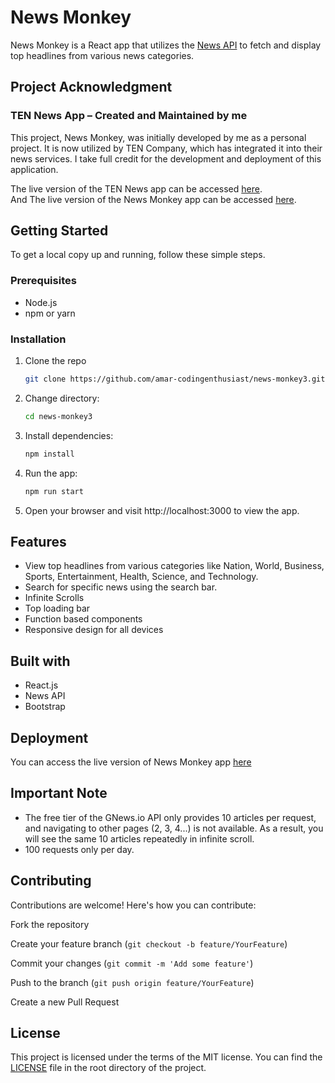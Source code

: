 # News Monkey

News Monkey is a React app that utilizes the [News API](https://gnews.io/) to fetch and display top headlines from various news categories.

## Project Acknowledgment
### TEN News App – Created and Maintained by me
This project, News Monkey, was initially developed by me as a personal project. It is now utilized by TEN Company, which has integrated it into their news services. I take full credit for the development and deployment of this application.

The live version of the TEN News app can be accessed [here](https://ten-news.vercel.app).<br/>
And The live version of the News Monkey app can be accessed [here](https://amar-codingenthusiast.github.io/news-monkey3).

## Getting Started

To get a local copy up and running, follow these simple steps.

### Prerequisites

- Node.js
- npm or yarn

### Installation

1. Clone the repo
   ```sh
   git clone https://github.com/amar-codingenthusiast/news-monkey3.git
2. Change directory:
   ```sh
   cd news-monkey3
3. Install dependencies:
   ```sh
   npm install
4. Run the app:
   ```sh
   npm run start
5. Open your browser and visit http://localhost:3000 to view the app.

## Features
 - View top headlines from various categories like Nation, World, Business, Sports, Entertainment, Health, Science, and Technology.
 - Search for specific news using the search bar.
 - Infinite Scrolls
 - Top loading bar
 - Function based components
 - Responsive design for all devices

## Built with
 - React.js
 - News API
 - Bootstrap

## Deployment
You can access the live version of News Monkey app [here](https://amar-codingenthusiast.github.io/news-monkey3)

## Important Note
 - The free tier of the GNews.io API only provides 10 articles per request, and navigating to other pages (2, 3, 4...) is not available. As a result, you will see the same 10 articles repeatedly in infinite scroll.
 - 100 requests only per day.

## Contributing
Contributions are welcome! Here's how you can contribute:

Fork the repository

Create your feature branch (`git checkout -b feature/YourFeature`)

Commit your changes (`git commit -m 'Add some feature'`)

Push to the branch (`git push origin feature/YourFeature`)

Create a new Pull Request

## License
This project is licensed under the terms of the MIT license. You can find the [LICENSE](LICENSE) file in the root directory of the project.

